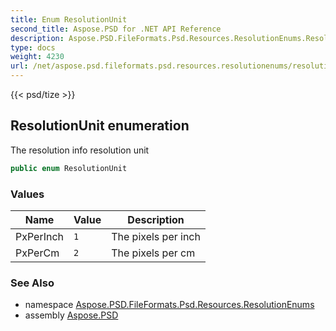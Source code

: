 ```yaml
---
title: Enum ResolutionUnit
second_title: Aspose.PSD for .NET API Reference
description: Aspose.PSD.FileFormats.Psd.Resources.ResolutionEnums.ResolutionUnit enum. The resolution info resolution unit
type: docs
weight: 4230
url: /net/aspose.psd.fileformats.psd.resources.resolutionenums/resolutionunit/
---
```

{{< psd/tize >}}
## ResolutionUnit enumeration

The resolution info resolution unit

```csharp
public enum ResolutionUnit
```

### Values

| Name | Value | Description |
| --- | --- | --- |
| PxPerInch | `1` | The pixels per inch |
| PxPerCm | `2` | The pixels per cm |

### See Also

* namespace [Aspose.PSD.FileFormats.Psd.Resources.ResolutionEnums](../../aspose.psd.fileformats.psd.resources.resolutionenums/)
* assembly [Aspose.PSD](../../)


